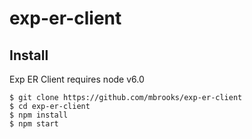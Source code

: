 # exp-er-client

## Install

Exp ER Client requires node v6.0

	$ git clone https://github.com/mbrooks/exp-er-client
	$ cd exp-er-client
	$ npm install
	$ npm start
